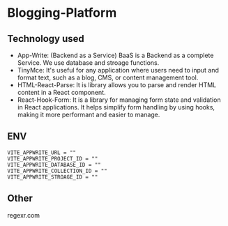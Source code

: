 # Blogging-Platform
## Technology used
  - App-Write: (Backend as a Service) BaaS is a Backend as a complete Service. We use database and stroage functions.
  - TinyMce: It's useful for any application where users need to input and format text, such as a blog, CMS, or content management tool.
  - HTML-React-Parse: It is library allows you to parse and render HTML content in a React component.
  - React-Hook-Form: It is a library for managing form state and validation in React applications. It helps simplify form handling by using hooks, making it more performant and easier to manage.

## ENV 
``` 
VITE_APPWRITE_URL = ""
VITE_APPWRITE_PROJECT_ID = "" 
VITE_APPWRITE_DATABASE_ID = ""
VITE_APPWRITE_COLLECTION_ID = ""
VITE_APPWRITE_STROAGE_ID = "" 
```

## Other
regexr.com